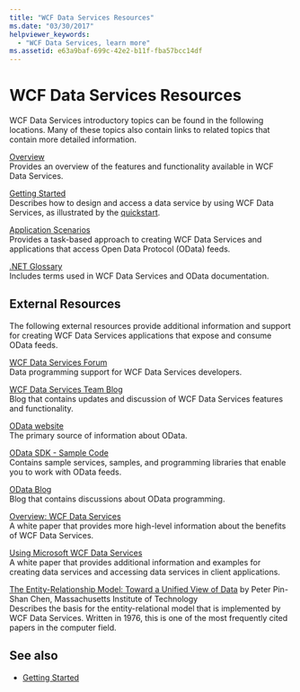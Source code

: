 ```yaml
---
title: "WCF Data Services Resources"
ms.date: "03/30/2017"
helpviewer_keywords: 
  - "WCF Data Services, learn more"
ms.assetid: e63a9baf-699c-42e2-b11f-fba57bcc14df
---
```

# WCF Data Services Resources

WCF Data Services introductory topics can be found in the following locations. Many of these topics also contain links to related topics that contain more detailed information.  
  
 [Overview](wcf-data-services-overview.md)  
 Provides an overview of the features and functionality available in WCF Data Services.  
  
 [Getting Started](../adonet/ef/getting-started.md)  
 Describes how to design and access a data service by using WCF Data Services, as illustrated by the [quickstart](quickstart-wcf-data-services.md).  
  
 [Application Scenarios](application-scenarios-wcf-data-services.md)  
 Provides a task-based approach to creating WCF Data Services and applications that access Open Data Protocol (OData) feeds.  
  
 [.NET Glossary](../../../standard/glossary.md)  
 Includes terms used in WCF Data Services and OData documentation.  
  
## External Resources  

 The following external resources provide additional information and support for creating WCF Data Services applications that expose and consume OData feeds.  
  
 [WCF Data Services Forum](https://social.msdn.microsoft.com/Forums/en-US/home?forum=adodotnetdataservices)  
 Data programming support for WCF Data Services developers.  
  
 [WCF Data Services Team Blog](/archive/blogs/astoriateam/)  
 Blog that contains updates and discussion of WCF Data Services features and functionality.  
  
 [OData website](https://www.odata.org/)  
 The primary source of information about OData.  
  
 [OData SDK - Sample Code](https://www.odata.org/ecosystem/#sdk)  
 Contains sample services, samples, and programming libraries that enable you to work with OData feeds.  
  
 [OData Blog](https://www.odata.org/blog/)  
 Blog that contains discussions about OData programming.  
  
 [Overview: WCF Data Services](/previous-versions/visualstudio/visual-studio-2008/cc956153(v=msdn.10))  
 A white paper that provides more high-level information about the benefits of WCF Data Services.  
  
 [Using Microsoft WCF Data Services](/previous-versions/visualstudio/visual-studio-2008/cc907912(v=msdn.10))  
 A white paper that provides additional information and examples for creating data services and accessing data services in client applications.  
  
 [The Entity-Relationship Model: Toward a Unified View of Data](https://dl.acm.org/doi/10.1145/320434.320440) by Peter Pin-Shan Chen, Massachusetts Institute of Technology  
 Describes the basis for the entity-relational model that is implemented by WCF Data Services. Written in 1976, this is one of the most frequently cited papers in the computer field.  
  
## See also

- [Getting Started](getting-started-with-wcf-data-services.md)
